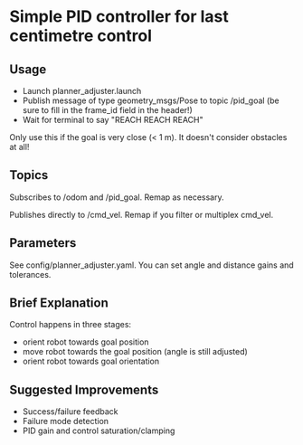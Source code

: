 # Simple PID controller for last centimetre control

## Usage

- Launch planner_adjuster.launch
- Publish message of type geometry_msgs/Pose to topic /pid_goal (be sure to fill in the frame_id field in the header!)
- Wait for terminal to say "REACH REACH REACH"

Only use this if the goal is very close (< 1 m). It doesn't consider obstacles at all!

## Topics

Subscribes to /odom and /pid_goal. Remap as necessary.

Publishes directly to /cmd_vel. Remap if you filter or multiplex cmd_vel.

## Parameters

See config/planner_adjuster.yaml. You can set angle and distance gains and tolerances.

## Brief Explanation

Control happens in three stages:

- orient robot towards goal position
- move robot towards the goal position (angle is still adjusted)
- orient robot towards goal orientation

## Suggested Improvements

- Success/failure feedback
- Failure mode detection
- PID gain and control saturation/clamping